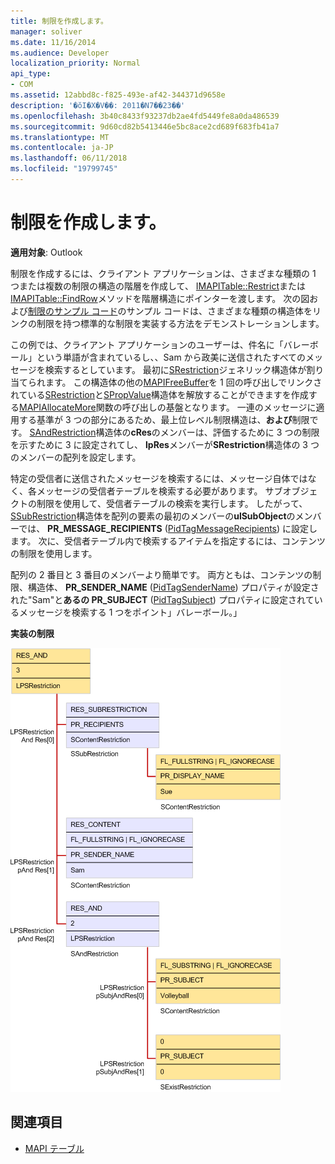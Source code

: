 ```yaml
---
title: 制限を作成します。
manager: soliver
ms.date: 11/16/2014
ms.audience: Developer
localization_priority: Normal
api_type:
- COM
ms.assetid: 12abbd8c-f825-493e-af42-344371d9658e
description: '�ŏI�X�V��: 2011�N7��23��'
ms.openlocfilehash: 3b40c8433f93237db2ae4fd5449fe8a0da486539
ms.sourcegitcommit: 9d60cd82b5413446e5bc8ace2cd689f683fb41a7
ms.translationtype: MT
ms.contentlocale: ja-JP
ms.lasthandoff: 06/11/2018
ms.locfileid: "19799745"
---
```

# <a name="building-a-restriction"></a>制限を作成します。

**適用対象**: Outlook 
  
制限を作成するには、クライアント アプリケーションは、さまざまな種類の 1 つまたは複数の制限の構造の階層を作成して、 [IMAPITable::Restrict](imapitable-restrict.md)または[IMAPITable::FindRow](imapitable-findrow.md)メソッドを階層構造にポインターを渡します。 次の図および[制限のサンプル コード](sample-restriction-code.md)のサンプル コードは、さまざまな種類の構造体をリンクの制限を持つ標準的な制限を実装する方法をデモンストレーションします。 

この例では、クライアント アプリケーションのユーザーは、件名に「バレーボール」という単語が含まれているし、、Sam から政美に送信されたすべてのメッセージを検索するとしています。 最初に[SRestriction](srestriction.md)ジェネリック構造体が割り当てられます。 この構造体の他の[MAPIFreeBuffer](mapifreebuffer.md)を 1 回の呼び出しでリンクされている[SRestriction](srestriction.md)と[SPropValue](spropvalue.md)構造体を解放することができますを作成する[MAPIAllocateMore](mapiallocatemore.md)関数の呼び出しの基盤となります。 一連のメッセージに適用する基準が 3 つの部分にあるため、最上位レベル制限構造は、**および**制限です。 [SAndRestriction](sandrestriction.md)構造体の**cRes**のメンバーは、評価するために 3 つの制限を示すために 3 に設定されてし、 **lpRes**メンバーが**SRestriction**構造体の 3 つのメンバーの配列を設定します。 
  
特定の受信者に送信されたメッセージを検索するには、メッセージ自体ではなく、各メッセージの受信者テーブルを検索する必要があります。 サブオブジェクトの制限を使用して、受信者テーブルの検索を実行します。 したがって、 [SSubRestriction](ssubrestriction.md)構造体を配列の要素の最初のメンバーの**ulSubObject**のメンバーでは、 **PR_MESSAGE_RECIPIENTS** ([PidTagMessageRecipients](pidtagmessagerecipients-canonical-property.md)) に設定します。 次に、受信者テーブル内で検索するアイテムを指定するには、コンテンツの制限を使用します。 
  
配列の 2 番目と 3 番目のメンバーより簡単です。 両方ともは、コンテンツの制限、構造体、 **PR_SENDER_NAME** ([PidTagSenderName](pidtagsendername-canonical-property.md)) プロパティが設定された"Sam"と**あるの PR_SUBJECT** ([PidTagSubject](pidtagsubject-canonical-property.md)) プロパティに設定されているメッセージを検索する 1 つをポイント」バレーボール。」
  
**実装の制限**
  
![制限の実装](media/amapi_61.gif "制限の実装")
  
## <a name="see-also"></a>関連項目

- [MAPI テーブル](mapi-tables.md)

